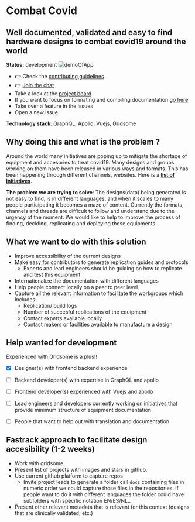 # Combat Covid 
## Well documented, validated and easy to find hardware designs to combat covid19 around the world
**Status:** development
![demoOfApp](demo.gif)
- 👉 Check the [contributing guidelines](https://github.com/CombatCovid/SPA-website/blob/develop/CONTRIB.md)
- 👉 [Join the chat](https://discord.gg/HaXuRQ5)
- Take a look at the [project board](https://github.com/CombatCovid/SPA-website/projects/2?fullscreen=true)
- If you want to focus on formating and compiling documentation [go here](https://github.com/CombatCovid/SPA-website/wiki/Getting-started)
- Take over a feature in the issues
- Open a new issue

**Technology stack**: GraphQL, Apollo, Vuejs, Gridsome

## Why doing this and what is the problem ?
Around the world many initiatives are poping up to mitigate the shortage of equipment and accesories to treat covid19.
Many designs and groups working on them have been released in various ways and formats. This has been happening through different channels, websites. Here is a [**list of initiatives**](https://openhardware4.me/open-hardware-leaders.github.io/covid19.html).

**The problem we are trying to solve**: The designs(data) being generated is not easy to find, is in different languages, and when it scales to many people participating it becomes a maze of content. Currently the formats, channels and threads are difficult to follow and understand due to the urgency of the moment. We would like to help to improve the process of finding, deciding, replicating and deploying these equipments. 

## What we want to do with this solution
- Improve accessibility of the current designs
- Make easy for contributors to generate replication guides and protocols
  - Experts and lead engineers should be guiding on how to replicate and test this equipment
- Internationalize the documentation with different languages
- Help people connect locally on a peer to peer level
- Capture all the relevant information to facilitate the workgroups which includes:
  - Replication/ build logs
  - Number of succesful replications of the equipment
  - Contact experts available locally
  - Contact makers or facilities available to manufacture a design

## Help wanted for development
Experienced with Gridsome is a plus!!
- [x] Designer(s) with frontend backend experience
- [ ] Backend developer(s) with expertise in GraphQL and apollo
- [ ] Frontend developer(s) experienced with Vuejs and apollo
- [ ] Lead engineers and developers currently working on initiatives that provide minimum structure of equipment documentation
- [ ] People that want to help out with translation and documentation


## Fastrack approach to facilitate design accesibility (1-2 weeks)
- Work with gridsome
- Present list of projects with images and stars in github.
- Use current github platform to capture repos
  - Invite project leads to generate a folder call `docs` containing files in numeric order we could capture those files in the repositories. If people want to do it with different languages the folder could have subfolders with specific notation EN/ES/NL..
- Present other relevant metadata that is relevant for this context (designs that are clinically validated, etc.)
